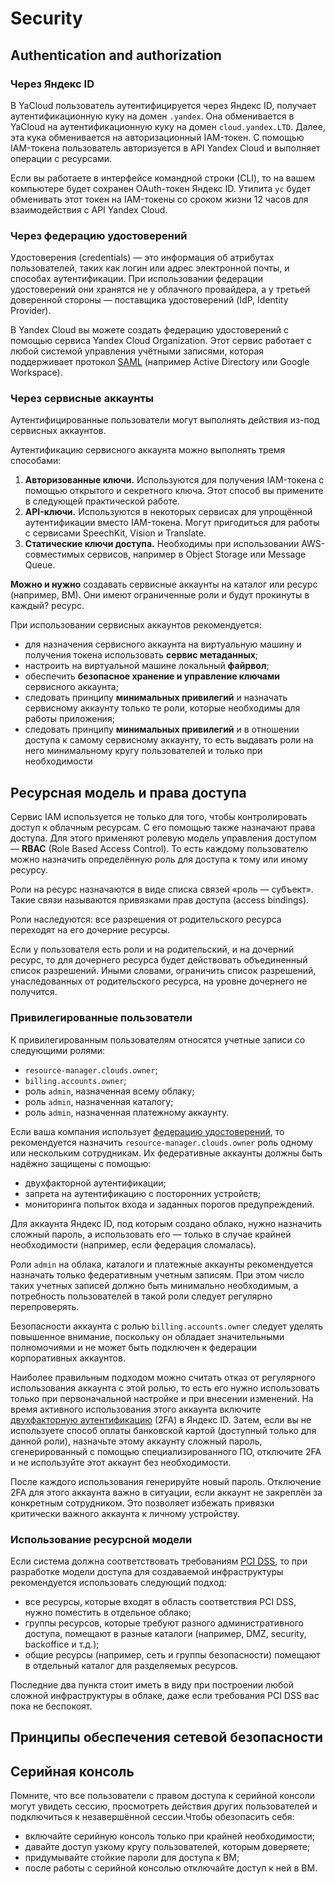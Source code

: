 # Security

## Authentication and authorization

### Через Яндекс ID

В YaCloud пользователь аутентифицируется через Яндекс ID, получает аутентификационную куку на домен `.yandex`. Она обменивается в YaCloud на аутентификационную куку на домен `cloud.yandex.LTD`. Далее, эта кука обменивается на авторизационный IAM-токен. С помощью IAM-токена пользователь авторизуется в API Yandex Cloud и выполняет операции с ресурсами.

Если вы работаете в интерфейсе командной строки (CLI), то на вашем компьютере будет сохранен OAuth-токен Яндекс ID. Утилита `yc` будет обменивать этот токен на IAM-токены со сроком жизни 12 часов  для взаимодействия с API Yandex Cloud.

### Через федерацию удостоверений

Удостоверения (credentials) — это информация об атрибутах пользователей, таких как логин или адрес электронной почты, и способах аутентификации. При использовании федерации удостоверений они хранятся не у облачного провайдера, а у третьей доверенной стороны — поставщика удостоверений (IdP, Identity Provider).

В Yandex Cloud вы можете создать федерацию удостоверений с помощью сервиса Yandex Cloud Organization. Этот сервис работает с любой системой управления учётными записями, которая поддерживает протокол [SAML](https://cloud.yandex.ru/docs/organization/add-federation) (например Active Directory или Google Workspace).

### Через сервисные аккаунты

Аутентифицированные пользователи могут выполнять действия из-под сервисных аккаунтов.

Аутентификацию сервисного аккаунта можно выполнять тремя способами:

1. **Авторизованные ключи.** Используются для получения IAM-токена с помощью открытого и секретного ключа. Этот способ вы примените в следующей практической работе.
2. **API-ключи.** Используются в некоторых сервисах для упрощённой аутентификации вместо IAM-токена. Могут пригодиться для работы с сервисами SpeechKit, Vision и Translate.
3. **Статические ключи доступа.** Необходимы при использовании AWS-совместимых сервисов, например в Object Storage или Message Queue.

**Можно и нужно** создавать сервисные аккаунты на каталог или ресурс (например, ВМ). Они имеют ограниченные роли и будут прокинуты в каждый? ресурс.

При использовании сервисных аккаунтов рекомендуется:

* для назначения сервисного аккаунта на виртуальную машину и получения токена использовать **сервис метаданных**;
* настроить на виртуальной машине локальный **файрвол**;
* обеспечить **безопасное хранение и управление ключами** сервисного аккаунта;
* следовать принципу **минимальных привилегий** и назначать сервисному аккаунту только те роли, которые необходимы для работы приложения;
* следовать принципу **минимальных привилегий** и в отношении доступа к самому сервисному аккаунту, то есть выдавать роли на него минимальному кругу пользователей и только при необходимости

## Ресурсная модель и права доступа

Сервис IAM используется не только для того, чтобы контролировать доступ к облачным ресурсам. С его помощью также назначают права доступа. Для этого применяют ролевую модель управления доступом — **RBAC** (Role Based Access Control). То есть каждому пользователю можно назначить определённую роль для доступа к тому или иному ресурсу.

Роли на ресурс назначаются в виде списка связей «роль — субъект». Такие связи называются привязками прав доступа (access bindings).

Роли наследуются: все разрешения от родительского ресурса переходят на его дочерние ресурсы.

Если у пользователя есть роли и на родительский, и на дочерний ресурс, то для дочернего ресурса будет действовать объединенный список разрешений. Иными словами, ограничить список разрешений, унаследованных от родительского ресурса, на уровне дочернего не получится.

### Привилегированные пользователи

К привилегированным пользователям относятся учетные записи со следующими ролями:

* `resource-manager.clouds.owner`;
* `billing.accounts.owner`;
* роль `admin`, назначенная всему облаку;
* роль `admin`, назначенная каталогу;
* роль `admin`, назначенная платежному аккаунту.

Если ваша компания использует [федерацию удостоверений](https://cloud.yandex.ru/docs/organization/quick-start), то рекомендуется назначить `resource-manager.clouds.owner` роль одному или нескольким сотрудникам. Их федеративные аккаунты должны быть надёжно защищены с помощью:

* двухфакторной аутентификации;
* запрета на аутентификацию с посторонних устройств;
* мониторинга попыток входа и заданных порогов предупреждений.

Для аккаунта Яндекс ID, под которым создано облако, нужно назначить сложный пароль, а использовать его — только в случае крайней необходимости (например, если федерация сломалась).

Роли `admin` на облака, каталоги и платежные аккаунты рекомендуется назначать только федеративным учетным записям. При этом число таких учетных записей должно быть минимально необходимым, а потребность пользователей в такой роли следует регулярно перепроверять.

Безопасности аккаунта с ролью `billing.accounts.owner` следует уделять повышенное внимание, поскольку он обладает значительными полномочиями и не может быть подключен к федерации корпоративных аккаунтов.

Наиболее правильным подходом можно считать отказ от регулярного использования аккаунта с этой ролью, то есть его нужно использовать только при первоначальной настройке и при внесении изменений. На время активного использования этого аккаунта включите [двухфакторную аутентификацию](https://yandex.ru/support/id/authorization/twofa.html) (2FA) в Яндекс ID. Затем, если вы не используете способ оплаты банковской картой (доступный только для данной роли), назначьте этому аккаунту сложный пароль, сгенерированный с помощью специализированного ПО, отключите 2FA и не используйте этот аккаунт без необходимости.

После каждого использования генерируйте новый пароль. Отключение 2FA для этого аккаунта важно в ситуации, если аккаунт не закреплён за конкретным сотрудником. Это позволяет избежать привязки критически важного аккаунта к личному устройству.

### Использование ресурсной модели

Если система должна соответствовать требованиям [PCI DSS](https://ru.wikipedia.org/wiki/PCI\_DSS), то при разработке модели доступа для создаваемой инфраструктуры рекомендуется использовать следующий подход:

* все ресурсы, которые входят в область соответствия PCI DSS, нужно поместить в отдельное облако;
* группы ресурсов, которые требуют разного административного доступа, помещают в разные каталоги (например, DMZ, security, backoffice и т.д.);
* общие ресурсы (например, сеть и группы безопасности) помещают в отдельный каталог для разделяемых ресурсов.

Последние два пункта стоит иметь в виду при построении любой сложной инфраструктуры в облаке, даже если требования PCI DSS вас пока не беспокоят.

## Принципы обеспечения сетевой безопасности



## Серийная консоль

Помните, что все пользователи с правом доступа к серийной консоли могут увидеть сессию, просмотреть действия других пользователей и подключиться к незавершённой сессии.Чтобы обезопасить себя:

* включайте серийную консоль только при крайней необходимости;
* давайте доступ узкому кругу пользователей, которым доверяете;
* придумывайте стойкие пароли для доступа к ВМ;
* после работы с серийной консолью отключайте доступ к ней в ВМ.
